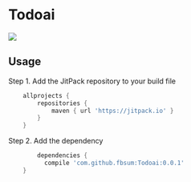 # Todoai

[![](https://jitpack.io/v/fbsum/Todoai.svg)](https://jitpack.io/#fbsum/Todoai)

## Usage
Step 1. Add the JitPack repository to your build file
```groovy
	allprojects {
		repositories {
			maven { url 'https://jitpack.io' }
		}
	}
```
Step 2. Add the dependency
```groovy
        dependencies {
	      compile 'com.github.fbsum:Todoai:0.0.1'
	}
```
